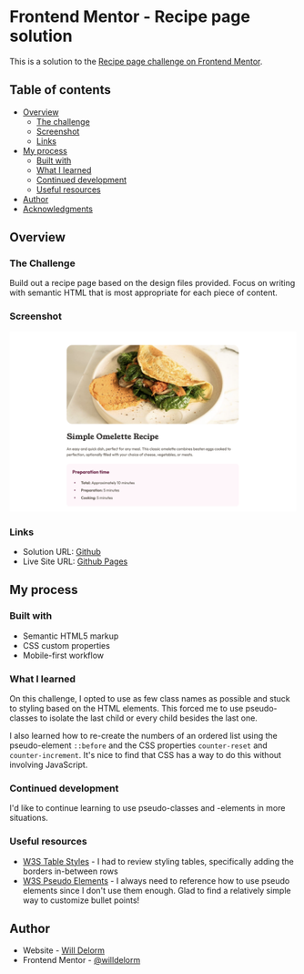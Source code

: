 # Frontend Mentor - Recipe page solution

This is a solution to the [Recipe page challenge on Frontend Mentor](https://www.frontendmentor.io/challenges/recipe-page-KiTsR8QQKm).

## Table of contents

- [Overview](#overview)
  - [The challenge](#the-challenge)
  - [Screenshot](#screenshot)
  - [Links](#links)
- [My process](#my-process)
  - [Built with](#built-with)
  - [What I learned](#what-i-learned)
  - [Continued development](#continued-development)
  - [Useful resources](#useful-resources)
- [Author](#author)
- [Acknowledgments](#acknowledgments)

## Overview

### The Challenge

Build out a recipe page based on the design files provided. Focus on writing with semantic HTML that is most appropriate for each piece of content.

### Screenshot

![](./screenshot.png)

### Links

- Solution URL: [Github](https://github.com/willdelorm/recipe-page)
- Live Site URL: [Github Pages](https://willdelorm.github.io/recipe-page)

## My process

### Built with

- Semantic HTML5 markup
- CSS custom properties
- Mobile-first workflow

### What I learned

On this challenge, I opted to use as few class names as possible and stuck to styling based on the HTML elements. This forced me to use pseudo-classes to isolate the last child or every child besides the last one.

I also learned how to re-create the numbers of an ordered list using the pseudo-element `::before` and the CSS properties `counter-reset` and `counter-increment`. It's nice to find that CSS has a way to do this without involving JavaScript.

### Continued development

I'd like to continue learning to use pseudo-classes and -elements in more situations.

### Useful resources

- [W3S Table Styles](https://www.w3schools.com/Css/css_table.asp) - I had to review styling tables, specifically adding the borders in-between rows
- [W3S Pseudo Elements](https://www.w3schools.com/Css/css_pseudo_elements.asp) - I always need to reference how to use pseudo elements since I don't use them enough. Glad to find a relatively simple way to customize bullet points!

## Author

- Website - [Will Delorm](https://willdelorm.com)
- Frontend Mentor - [@willdelorm](https://www.frontendmentor.io/profile/willdelorm)
